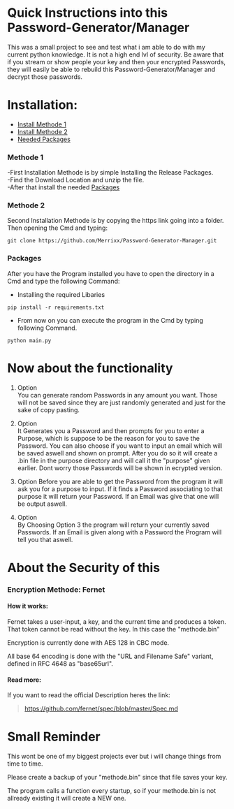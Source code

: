 # Quick Instructions into this Password-Generator/Manager
This was a small project to see and test what i am able to do with my current python knowledge.
It is not a high end lvl of security. Be aware that if you stream or show people your key and then your encrypted Passwords, they will easily be able to rebuild this
Password-Generator/Manager and decrypt those passwords.


# Installation:

* [Install Methode 1](#methode-1)
* [Install Methode 2](#methode-2)
* [Needed Packages](#packages)

### Methode 1
-First Installation Methode is by simple Installing the Release Packages.                                                                                                                
-Find the Download Location and unzip the file.                                                                                                               
-After that install the needed [Packages](#packages)                                                                                                               


### Methode 2
Second Installation Methode is by copying the https link going into a folder. Then opening the Cmd and typing:
```
git clone https://github.com/Merrixx/Password-Generator-Manager.git
```

### Packages
After you have the Program installed you have to open the directory in a Cmd and type the following Command:

- Installing the required Libaries
```
pip install -r requirements.txt
```

- From now on you can execute the program in the Cmd by typing following Command.
```
python main.py
```


# Now about the functionality
1. Option                                                                                                                           
You can generate random Passwords in any amount you want. Those will not be saved since they are just randomly generated and just for the sake of copy pasting.

2. Option                                                                                                                          
It Generates you a Password and then prompts for you to enter a Purpose, which is suppose to be the reason for you to save the Password. You can also choose if you want to input an email which will be saved aswell and shown on prompt. After you do so it will create a .bin file in the purpose directory and will call it the "purpose" given earlier.
Dont worry those Passwords will be shown in ecrypted version.

3. Option
Before you are able to get the Password from the program it will ask you for a purpose to input. If it finds a Password associating to that purpose it will return your Password. If an Email was give that one will be output aswell.

4. Option                                             
By Choosing Option 3 the program will return your currently saved Passwords. If an Email is given along with a Password the Program will tell you that aswell.




# About the Security of this

### Encryption Methode: Fernet

#### How it works:
Fernet takes a user-input, a key, and the current time and produces a token. That token cannot be read without the key. In this case the "methode.bin"

Encryption is currently done with AES 128 in CBC mode.

All base 64 encoding is done with the "URL and Filename Safe" variant, defined in RFC 4648 as "base65url".

#### Read more:
If you want to read the official Description heres the link:
> https://github.com/fernet/spec/blob/master/Spec.md

# Small Reminder
This wont be one of my biggest projects ever but i will change things from time to time. 

Please create a backup of your "methode.bin" since that file saves your key.

The program calls a function every startup, so if your methode.bin is not allready existing it will create a NEW one.